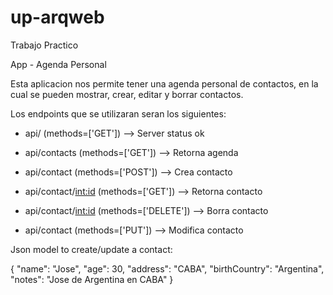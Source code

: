 # up-arqweb
Trabajo Practico

App - Agenda Personal

Esta aplicacion nos permite tener una agenda personal de contactos, en la cual se pueden mostrar, crear, editar y borrar contactos.

Los endpoints que se utilizaran seran los siguientes:

* api/ (methods=['GET']) --> Server status ok

* api/contacts (methods=['GET']) --> Retorna agenda

* api/contact (methods=['POST']) --> Crea contacto

* api/contact/<int:id> (methods=['GET']) --> Retorna contacto

* api/contact/<int:id> (methods=['DELETE']) --> Borra contacto

* api/contact (methods=['PUT']) --> Modifica contacto



Json model to create/update a contact:

{
  "name": "Jose",
  "age": 30,
  "address": "CABA",
  "birthCountry": "Argentina",
  "notes": "Jose de Argentina en CABA"
}

